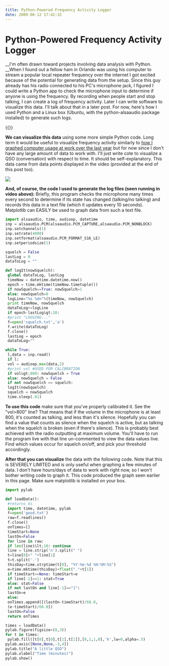 ```yaml
---
title: Python-Powered Frequency Activity Logger
date: 2009-06-12 17:42:32
---
```


# Python-Powered Frequency Activity Logger

__I'm often drawn toward projects involving data analysis with Python. __When I found out a fellow ham in Orlando was using his computer to stream a popular local repeater frequency over the internet I got excited because of the potential for generating data from the setup. Since this guy already has his radio connected to his PC's microphone jack, I figured I could write a Python app to check the microphone input to determine if anyone is using the frequency. By recording when people start and stop talking, I can create a log of frequency activity. Later I can write software to visualize this data. I'll talk about that in a later post. For now, here's how I used Python and a Linux box (Ubuntu, with the python-alsaaudio package installed) to generate such logs.

{{<youtube wnqsv03hu3U>}}

__We can visualize this data__ using some more simple Python code. Long term it would be useful to visualize frequency activity similarly to [how I graphed computer usage at work over the last year](https://swharden.com/static/2009/06/12/2009-05-20-graphing-computer-usage/) but for now since I don't have any large amount of data to work with. I'll just write cote to visualize a QSO (conversation) with respect to time. It should be self-explanatory. This data came from data points displayed in the video (provided at the end of this post too).

<div class="text-center">

![](https://swharden.com/static/2009/06/12/qsographpng.png)

</div>

__And, of course, the code I used to generate the log files (seen running in video above):__ Briefly, this program checks the microphone many times every second to determine if its state has changed (talking/no talking) and records this data in a text file (which it updates every 10 seconds). Matplotlib can EASILY be used to graph data from such a text file.

```python
import alsaaudio, time, audioop, datetime
inp = alsaaudio.PCM(alsaaudio.PCM_CAPTURE,alsaaudio.PCM_NONBLOCK)
inp.setchannels(1)
inp.setrate(4000)
inp.setformat(alsaaudio.PCM_FORMAT_S16_LE)
inp.setperiodsize(1)

squelch = False
lastLog = 0
dataToLog = ""

def logIt(nowSquelch):
 global dataToLog, lastLog
 timeNow = datetime.datetime.now()
 epoch = time.mktime(timeNow.timetuple())
 if nowSquelch==True: nowSquelch=1
 else: nowSquelch=0
 logLine="%s %dn"%(timeNow, nowSquelch)
 print timeNow, nowSquelch
 dataToLog+=logLine
 if epoch-lastLog&gt;10:
 #print "LOGGING..."
 f=open('squelch.txt','a')
 f.write(dataToLog)
 f.close()
 lastLog = epoch
 dataToLog=""

while True:
 l,data = inp.read()
 if l:
 vol = audioop.max(data,2)
 #print vol #USED FOR CALIBRATION
 if vol&gt;800: nowSquelch = True
 else: nowSquelch = False
 if not nowSquelch == squelch:
 logIt(nowSquelch)
 squelch = nowSquelch
 time.sleep(.01)

```

__To use this code__ make sure that you've properly calibrated it. See the "vol&gt;800" line? That means that if the volume in the microphone is at least 800, it's counted as talking, and less than it's silence. Hopefully you can find a value that counts as silence when the squelch is active, but as talking when the squelch is broken (even if there's silence). This is probably best achieved with the radio outputting at maximum volume. You'll have to run the program live with that line un-commented to view the data values live. Find which values occur for squelch on/off, and pick your threshold accordingly.

__After that you can visualize__ the data with the following code. Note that this is SEVERELY LIMITED and is only useful when graphing a few minutes of data. I don't have hours/days of data to work with right now, so I won't bother writing code to graph it. This code produced the graph seen earlier in this page. Make sure matplotlib is installed on your box.

```python
import pylab

def loadData():
 #returns Xs
 import time, datetime, pylab
 f=open('good.txt')
 raw=f.readlines()
 f.close()
 onTimes=[]
 timeStart=None
 lastOn=False
 for line in raw:
 if len(line)&lt;10: continue
 line = line.strip('n').split(" ")
 t=line[0]+" "+line[1]
 t=t.split('.')
 thisDay=time.strptime(t[0], "%Y-%m-%d %H:%M:%S")
 e=time.mktime(thisDay)+float("."+t[1])
 if timeStart==None: timeStart=e
 if line[-1]==1: stat=True
 else: stat=False
 if not lastOn and line[-1]=="1":
 lastOn=e
 else:
 onTimes.append([(lastOn-timeStart)/60.0,
 (e-timeStart)/60.0])
 lastOn=False
 return onTimes

times = loadData()
pylab.figure(figsize=(8,3))
for t in times:
 pylab.fill([t[0],t[0],t[1],t[1]],[0,1,1,0],'k',lw=0,alpha=.5)
pylab.axis([None,None,-3,4])
pylab.title("A little QSO")
pylab.xlabel("Time (minutes)")
pylab.show()
```